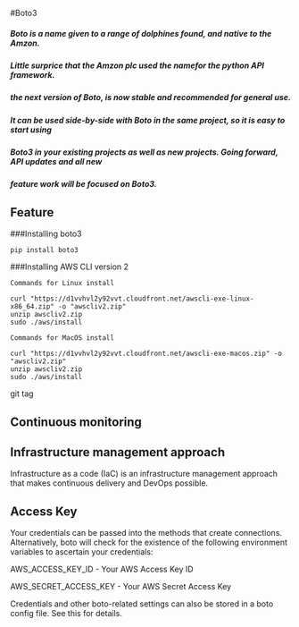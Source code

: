 #Boto3

##### Boto is a name given to a range of dolphines found, and native to the Amzon.  
##### Little surprice that the Amzon plc used the namefor the python API framework.
##### the next version of Boto, is now stable and recommended for general use.
##### It can be used side-by-side with Boto in the same project, so it is easy to start using
##### Boto3 in your existing projects as well as new projects. Going forward, API updates and all new
##### feature work will be focused on Boto3.

## Feature

###Installing boto3

```shell
pip install boto3

```

###Installing AWS CLI version 2 
```shell
Commands for Linux install

curl "https://d1vvhvl2y92vvt.cloudfront.net/awscli-exe-linux-x86_64.zip" -o "awscliv2.zip"
unzip awscliv2.zip
sudo ./aws/install

```

```shell
Commands for MacOS install

curl "https://d1vvhvl2y92vvt.cloudfront.net/awscli-exe-macos.zip" -o "awscliv2.zip"
unzip awscliv2.zip
sudo ./aws/install

```
git tag <tagname>

## Continuous monitoring


## Infrastructure management approach
Infrastructure as a code (IaC) is an infrastructure management approach that makes continuous delivery and DevOps possible.

## Access Key
Your credentials can be passed into the methods that create connections. Alternatively, boto will check for the existence of the following environment variables to ascertain your credentials:

AWS_ACCESS_KEY_ID - Your AWS Access Key ID

AWS_SECRET_ACCESS_KEY - Your AWS Secret Access Key

Credentials and other boto-related settings can also be stored in a boto config file. See this for details.


